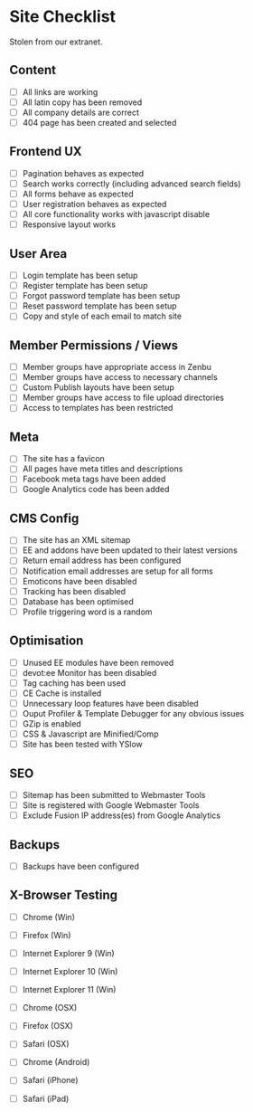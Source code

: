 # Site Checklist 

Stolen from our extranet. 

## Content

- [ ] All links are working
- [ ] All latin copy has been removed
- [ ] All company details are correct
- [ ] 404 page has been created and selected

## Frontend UX

- [ ] Pagination behaves as expected
- [ ] Search works correctly (including advanced search fields)
- [ ] All forms behave as expected
- [ ] User registration behaves as expected
- [ ] All core functionality works with javascript disable
- [ ] Responsive layout works

## User Area

- [ ] Login template has been setup
- [ ] Register template has been setup
- [ ] Forgot password template has been setup
- [ ] Reset password template has been setup
- [ ] Copy and style of each email to match site

## Member Permissions / Views

- [ ] Member groups have appropriate access in Zenbu
- [ ] Member groups have access to necessary channels
- [ ] Custom Publish layouts have been setup
- [ ] Member groups have access to file upload directories
- [ ] Access to templates has been restricted

## Meta

- [ ] The site has a favicon
- [ ] All pages have meta titles and descriptions
- [ ] Facebook meta tags have been added
- [ ] Google Analytics code has been added

## CMS Config

- [ ] The site has an XML sitemap
- [ ] EE and addons have been updated to their latest versions
- [ ] Return email address has been configured
- [ ] Notification email addresses are setup for all forms
- [ ] Emoticons have been disabled
- [ ] Tracking has been disabled
- [ ] Database has been optimised
- [ ] Profile triggering word is a random

## Optimisation

- [ ] Unused EE modules have been removed
- [ ] devot:ee Monitor has been disabled
- [ ] Tag caching has been used
- [ ] CE Cache is installed
- [ ] Unnecessary loop features have been disabled
- [ ] Ouput Profiler & Template Debugger for any obvious issues
- [ ] GZip is enabled
- [ ] CSS & Javascript are Minified/Comp
- [ ] Site has been tested with YSlow

## SEO

- [ ] Sitemap has been submitted to Webmaster Tools
- [ ] Site is registered with Google Webmaster Tools
- [ ] Exclude Fusion IP address(es) from Google Analytics

## Backups

- [ ] Backups have been configured

## X-Browser Testing

- [ ] Chrome (Win)
- [ ] Firefox (Win)
- [ ] Internet Explorer 9 (Win)
- [ ] Internet Explorer 10 (Win)
- [ ] Internet Explorer 11 (Win)
- [ ] Chrome (OSX)
- [ ] Firefox (OSX)
- [ ] Safari (OSX)
- [ ] Chrome (Android)
- [ ] Safari (iPhone)
- [ ] Safari (iPad)

